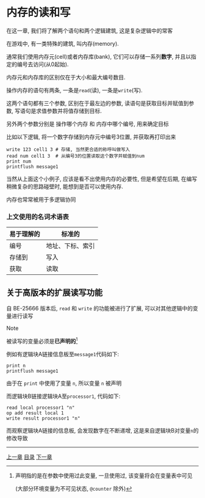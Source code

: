# 内存的读和写
在这一章, 我们将了解两个语句和两个逻辑建筑, 这是复杂逻辑中的常客

在游戏中, 有一类特殊的建筑, 叫内存(memory).

通常我们使用内存元(cell)或者内存库(bank), 它们可以存储一系列**数字**,
并且以指定的编号去访问(从0起始).

内存元和内存库的区别仅在于大小和最大编号数目.

操作内存的语句有两条, 一条是`read`(读), 一条是`write`(写).

这两个语句都有三个参数, 区别在于最左边的参数,
读语句是获取目标并赋值到参数, 写语句是求值参数并将值存储到目标.

另外两个参数分别是 操作哪个内存 和 内存中哪个编号, 用来确定目标

比如以下逻辑, 将一个数字存储到内存元中编号3位置, 并获取再打印出来

```gas
write 123 cell1 3 # 存储, 当然更合适的称呼叫做写入
read num cell1 3  # 从编号3的位置读取这个数字并赋值到num
print num
printflush message1
```

当然从上面这个小例子, 应该是看不出使用内存的必要性,
但是希望在后期, 在编写稍微复杂的思路碰壁时, 能想到是否可以使用内存.

内存也常常被用于多逻辑协同

### 上文使用的名词术语表
| 易于理解的 | 标准的           |
| ---        | ---              |
| 编号       | 地址、下标、索引 |
| 存储到     | 写入             |
| 获取       | 读取             |


关于高版本的扩展读写功能
-------------------------------------------------------------------------------
自 BE-25666 版本后, `read` 和 `write` 的功能被进行了扩展,
可以对其他逻辑中的变量进行读写

> [!NOTE]
> 被读写的变量必须是**已声明的**[^1]

例如有逻辑块A链接信息板至`message1`代码如下:
```gas
print n
printflush message1
```
由于在 `print` 中使用了变量 `n`, 所以变量 `n` 被声明

而逻辑块B链接逻辑块A至`processor1`, 代码如下:
```gas
read local processor1 "n"
op add result local 1
write result processor1 "n"
```

而观察逻辑块A链接的信息板, 会发现数字在不断递增,
这是来自逻辑块B对变量`n`的修改导致


[^1]: 声明指的是在参数中使用过此变量, 一旦使用过, 该变量将会在变量表中可见

      (大部分环境变量为不可见状态, `@counter` 除外)

---
[上一章](./10-control.md)
[目录](./README.md)
[下一章](./12-other-control-flow.md)
